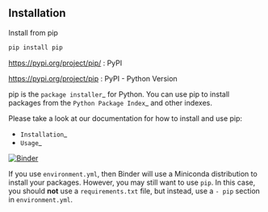 ## Installation

Install from pip

```bash
pip install pip
```
 https://pypi.org/project/pip/
   : PyPI

 https://pypi.org/project/pip
   : PyPI - Python Version

pip is the `package installer`_ for Python. You can use pip to install packages from the `Python Package Index`_ and other indexes.

Please take a look at our documentation for how to install and use pip:

* `Installation`_
* `Usage`_

[![Binder](http://mybinder.org/badge.svg)](http://mybinder.org/v2/gh/binder-examples/python-conda_pip/master?filepath=index.ipynb)

If you use `environment.yml`, then Binder will use a Miniconda distribution
to install your packages. However, you may still want to use `pip`. In
this case, you should **not** use a `requirements.txt` file, but instead, use
a `- pip` section in `environment.yml`. 
